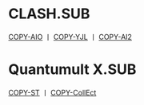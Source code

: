 # CLASH.SUB
[COPY-AIO](https://github.com/O7Y0/Attached/blob/server/AIO.yaml)  丨  [COPY-YJL](https://github.com/O7Y0/Attached/blob/server/YJL.TXT)  丨  [COPY-AI2](https://raw.githubusercontent.com/O7Y0/Attached/server/AI2.YAML) 
# Quantumult X.SUB
[COPY-ST](https://raw.githubusercontent.com/O7Y0/Attached/server/ST.txt)  丨    [COPY-CollEct](https://raw.githubusercontent.com/O7Y0/Attached/server/CollEct.txt)
